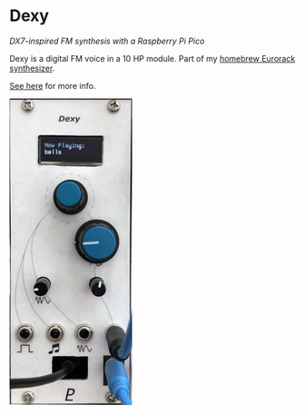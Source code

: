 # Dexy

_DX7-inspired FM synthesis with a Raspberry Pi Pico_

Dexy is a digital FM voice in a 10 HP module. Part of my [homebrew Eurorack synthesizer](https://lenp.net/synth/).

[See here](https://lenp.net/synth/dexy/) for more info.

<img src="Dexy.jpg">
